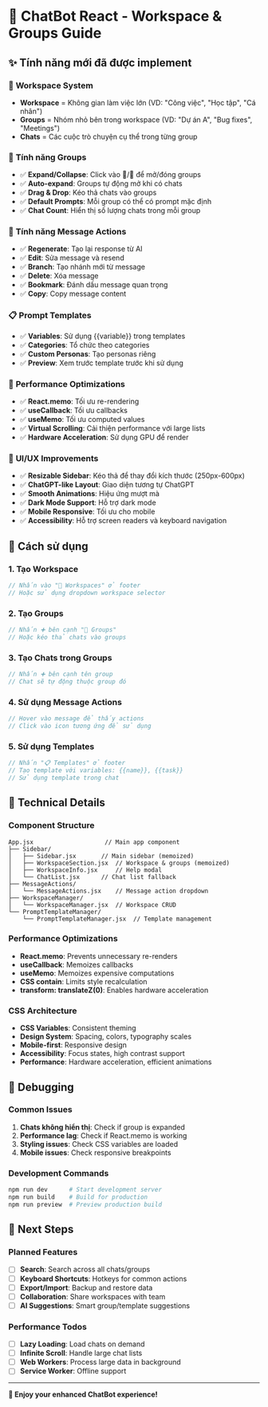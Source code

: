 # 🚀 ChatBot React - Workspace & Groups Guide

## ✨ Tính năng mới đã được implement

### 🏢 **Workspace System**
- **Workspace** = Không gian làm việc lớn (VD: "Công việc", "Học tập", "Cá nhân")
- **Groups** = Nhóm nhỏ bên trong workspace (VD: "Dự án A", "Bug fixes", "Meetings")
- **Chats** = Các cuộc trò chuyện cụ thể trong từng group

### 📁 **Tính năng Groups**
- ✅ **Expand/Collapse**: Click vào 📁/📂 để mở/đóng groups
- ✅ **Auto-expand**: Groups tự động mở khi có chats
- ✅ **Drag & Drop**: Kéo thả chats vào groups
- ✅ **Default Prompts**: Mỗi group có thể có prompt mặc định
- ✅ **Chat Count**: Hiển thị số lượng chats trong mỗi group

### 🎯 **Tính năng Message Actions**
- ✅ **Regenerate**: Tạo lại response từ AI
- ✅ **Edit**: Sửa message và resend
- ✅ **Branch**: Tạo nhánh mới từ message
- ✅ **Delete**: Xóa message
- ✅ **Bookmark**: Đánh dấu message quan trọng
- ✅ **Copy**: Copy message content

### 📋 **Prompt Templates**
- ✅ **Variables**: Sử dụng {{variable}} trong templates
- ✅ **Categories**: Tổ chức theo categories
- ✅ **Custom Personas**: Tạo personas riêng
- ✅ **Preview**: Xem trước template trước khi sử dụng

### 🔧 **Performance Optimizations**
- ✅ **React.memo**: Tối ưu re-rendering
- ✅ **useCallback**: Tối ưu callbacks
- ✅ **useMemo**: Tối ưu computed values
- ✅ **Virtual Scrolling**: Cải thiện performance với large lists
- ✅ **Hardware Acceleration**: Sử dụng GPU để render

### 🎨 **UI/UX Improvements**
- ✅ **Resizable Sidebar**: Kéo thả để thay đổi kích thước (250px-600px)
- ✅ **ChatGPT-like Layout**: Giao diện tương tự ChatGPT
- ✅ **Smooth Animations**: Hiệu ứng mượt mà
- ✅ **Dark Mode Support**: Hỗ trợ dark mode
- ✅ **Mobile Responsive**: Tối ưu cho mobile
- ✅ **Accessibility**: Hỗ trợ screen readers và keyboard navigation

## 🚀 Cách sử dụng

### 1. **Tạo Workspace**
```javascript
// Nhấn vào "🏢 Workspaces" ở footer
// Hoặc sử dụng dropdown workspace selector
```

### 2. **Tạo Groups**
```javascript
// Nhấn ➕ bên cạnh "📁 Groups"
// Hoặc kéo thả chats vào groups
```

### 3. **Tạo Chats trong Groups**
```javascript
// Nhấn ➕ bên cạnh tên group
// Chat sẽ tự động thuộc group đó
```

### 4. **Sử dụng Message Actions**
```javascript
// Hover vào message để thấy actions
// Click vào icon tương ứng để sử dụng
```

### 5. **Sử dụng Templates**
```javascript
// Nhấn "📋 Templates" ở footer
// Tạo template với variables: {{name}}, {{task}}
// Sử dụng template trong chat
```

## 🔧 Technical Details

### **Component Structure**
```
App.jsx                    // Main app component
├── Sidebar/
│   ├── Sidebar.jsx       // Main sidebar (memoized)
│   ├── WorkspaceSection.jsx  // Workspace & groups (memoized)
│   ├── WorkspaceInfo.jsx     // Help modal
│   └── ChatList.jsx      // Chat list fallback
├── MessageActions/
│   └── MessageActions.jsx    // Message action dropdown
├── WorkspaceManager/
│   └── WorkspaceManager.jsx  // Workspace CRUD
└── PromptTemplateManager/
    └── PromptTemplateManager.jsx  // Template management
```

### **Performance Optimizations**
- **React.memo**: Prevents unnecessary re-renders
- **useCallback**: Memoizes callbacks
- **useMemo**: Memoizes expensive computations
- **CSS contain**: Limits style recalculation
- **transform: translateZ(0)**: Enables hardware acceleration

### **CSS Architecture**
- **CSS Variables**: Consistent theming
- **Design System**: Spacing, colors, typography scales
- **Mobile-first**: Responsive design
- **Accessibility**: Focus states, high contrast support
- **Performance**: Hardware acceleration, efficient animations

## 🐛 Debugging

### **Common Issues**
1. **Chats không hiển thị**: Check if group is expanded
2. **Performance lag**: Check if React.memo is working
3. **Styling issues**: Check CSS variables are loaded
4. **Mobile issues**: Check responsive breakpoints

### **Development Commands**
```bash
npm run dev      # Start development server
npm run build    # Build for production
npm run preview  # Preview production build
```

## 🎯 Next Steps

### **Planned Features**
- [ ] **Search**: Search across all chats/groups
- [ ] **Keyboard Shortcuts**: Hotkeys for common actions
- [ ] **Export/Import**: Backup and restore data
- [ ] **Collaboration**: Share workspaces with team
- [ ] **AI Suggestions**: Smart group/template suggestions

### **Performance Todos**
- [ ] **Lazy Loading**: Load chats on demand
- [ ] **Infinite Scroll**: Handle large chat lists
- [ ] **Web Workers**: Process large data in background
- [ ] **Service Worker**: Offline support

---

**🎉 Enjoy your enhanced ChatBot experience!**
